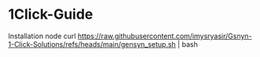 # 1Click-Guide 
Installation node 
curl https://raw.githubusercontent.com/imysryasir/Gsnyn-1-Click-Solutions/refs/heads/main/gensyn_setup.sh | bash


